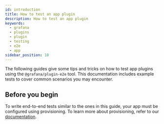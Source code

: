 ```yaml
---
id: introduction
title: How to test an app plugin
description: How to test an app plugin
keywords:
  - grafana
  - plugins
  - plugin
  - testing
  - e2e
  - app
sidebar_position: 10
---
```


The following guides give some tips and tricks on how to test app plugins using the `@grafana/plugin-e2e` tool. This documentation includes example tests to cover common scenarios you may encounter.

## Before you begin

To write end-to-end tests similar to the ones in this guide, your app must be configured using provisioning. To learn more about provisioning, refer to our [documentation](../setup-resources.md).

<DocLinkList />
